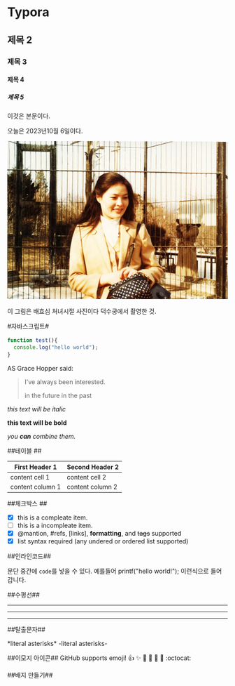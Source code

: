 # Typora

## 제목 2

### 제목 3

#### 제목 4

##### 제목 5

이것은 본문이다.

오늘은 2023년10월 6일이다.

<img src="images/배효심.jpg" alt="배효심" style="zoom:80%;" />

이 그림은 배효심 처녀시절 사진이다 덕수궁에서 촬영한 것.

#자바스크립트#
```javascript
function test(){
  console.log("hello world");
}
```
AS Grace Hopper said:

> I've always been interested.
>
> in the future in the past

*this text will be italic*

**this text will be bold**

*you **can** combine them.*

##테이블 ##

First Header 1 | Second Header 2
--------------------- | ---------------------
content cell 1 | content cell 2
content column 1 | content column 2

##체크박스 ##

-[x] this is a compleate item.  
-[ ] this is a incompleate item.  
-[x] @mantion, #refs, [links], **formatting**, and <del>tags</del> supported  
-[x] list syntax required (any undered or ordered list supported)  

##인라인코드##

문단 중간에 `code`를 넣을 수 있다. 
예를들어 printf("hello world!"); 이런식으로 들어 갑니다. 

##수평선##

---
***
---

##탈출문자##

\*literal asterisks\* 
-literal asterisks-

##이모지 아이콘##
GitHub supports emoji!
:+1: :sparkles: :camel: :tada:
:rocket: :metal: :octocat:

##배지 만들기##










